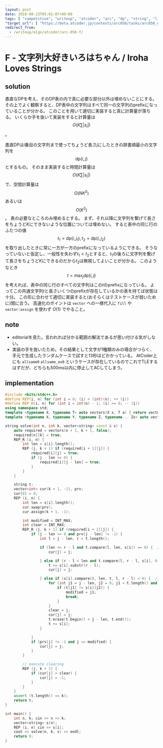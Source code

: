 ```yaml
---
layout: post
date: 2018-08-23T05:01:07+09:00
tags: [ "competitive", "writeup", "atcoder", "arc", "dp", "string", "lie", "optimization" ]
"target_url": [ "https://beta.atcoder.jp/contests/arc058/tasks/arc058_d" ]
redirect_from:
  - /writeup/algo/atcoder/arc-058-f/
---
```


# F - 文字列大好きいろはちゃん / Iroha Loves Strings

## solution

愚直なDPを考え、そのDP表の内で真に必要な部分以外は埋めないことにする。
その上でよく観察すると、DP表中の文字列はすべて同一の文字列のprefixになっていることが分かる。
このことを用いて適切に実装すると真に計算量が落ちる。
いくらか手を抜いて実装をすると計算量は $$O(K \sum |s_i|)$$。

愚直DPは$i$番目の文字列まで使ってちょうど長さ$j$にしたときの辞書順最小の文字列を$$\mathrm{dp}(i, j)$$とするもの。
そのまま実装すると時間計算量は$$O(K \sum |s_i|)$$で、空間計算量は$$O(NK^2)$$あるいは$$O(K^2)$$。
表の必要なところのみ埋めるとする。
まず、それ以降に文字列を繋げて長さをちょうど$K$にできないような位置については埋めない。
すると表中の同じ行のふたつの値$$t_1 = \mathrm{dp}(i, j_1), t_2 = \mathrm{dp}(i, j_2)$$を取り出したときに常に一方が一方のprefixになっているようにできる。
そうなっていないと仮定し、一般性を失わず$t_1 \lt t_2$とすると、$t_1$の後ろに文字列を繋げて長さをちょうど$K$にできるのだから$t_2$は無視してよいことが分かる。
このようなとき$$t = \max_j \mathrm{dp}(i, j)$$を考えれば、表中の同じ行のすべての文字列はこの$t$のprefixになっている。
よってこの共通文字列$t$と長さいくつのprefixが存在しているかの表を持てば状態は十分。
この形に合わせて適切に実装すると(おそらくはテストケースが弱いために)間に合う。
高速化のポイントは `vector` への一様代入に `fill` や `vector:assign` を使わず $O(1)$ でやること。

## note

-   editorialを見た。言われれば分かる範囲の解法であるが思い付ける気がしない。
-   実装の手を抜いたため。その結果として文字が$1$種類のみの場合がつらく、手元で生成したランダムケースで試すと$13$秒ほどかかっている。
    AtCoder上にも `allsame0` `allsame_ex0` というケースが存在しているのでこれでTLEするはずだが、どちらも$500$ms以内に停止してACしてしまう。

## implementation

``` c++
#include <bits/stdc++.h>
#define REP(i, n) for (int i = 0; (i) < (int)(n); ++ (i))
#define REP_R(i, n) for (int i = int(n) - 1; (i) >= 0; -- (i))
using namespace std;
template <typename X, typename T> auto vectors(X x, T a) { return vector<T>(x, a); }
template <typename X, typename Y, typename Z, typename... Zs> auto vectors(X x, Y y, Z z, Zs... zs) { auto cont = vectors(y, z, zs...); return vector<decltype(cont)>(x, cont); }

string solve(int n, int k, vector<string> const & s) {
    auto required = vectors(n + 1, k + 1, false);
    required[n][k] = true;
    REP_R (i, n) {
        int len = s[i].length();
        REP (j, k + 1) if (required[i + 1][j]) {
            required[i][j] = true;
            if (j - len >= 0) {
                required[i][j - len] = true;
            }
        }
    }

    string t;
    vector<int> cur(k + 1, -1), prv;
    cur[0] = 0;
    REP (i, n) {
        int len = s[i].length();
        cur.swap(prv);
        cur.assign(k + 1, -1);

        int modified = INT_MAX;
        int clear = INT_MAX;
        REP_R (j, k + 1) if (required[i + 1][j]) {
            if (j - len >= 0 and prv[j - len] != -1) {
                int l = j - len, r = t.length();

                if (len <= r - l and t.compare(l, len, s[i]) == 0) {  // if s[i] is a prefix of t[l, r)
                    cur[j] = j;

                } else if (r - l < len and t.compare(l, r - l, s[i], 0, r - l) == 0) {  // if t[l, r) is a prefix of s[i]
                    t += s[i].substr(r - l);
                    cur[j] = j;

                } else if (s[i].compare(0, len, t, l, r - l) < 0) {  // if you should truly replace t[l, r) with s[i]
                    for (int j1 = j - len, j2 = 0; j1 < t.length() and j2 < len; ++ j1, ++ j2) {
                        if (t[j1] != s[i][j2]) {
                            modified = j1;
                            break;
                        }
                    }
                    clear = j;
                    cur[j] = j;
                    t.erase(t.begin() + j - len, t.end());
                    t += s[i];
                }

            }
            if (prv[j] != -1 and j <= modified) {
                cur[j] = j;
            }
        }

        // execute clearing
        REP (j, k + 1) {
            if (cur[j] > clear) {
                cur[j] = -1;
            }
        }
    }
    assert (t.length() == k);
    return t;
}

int main() {
    int n, k; cin >> n >> k;
    vector<string> s(n);
    REP (i, n) cin >> s[i];
    cout << solve(n, k, s) << endl;
    return 0;
}
```
